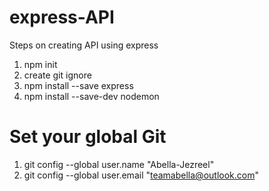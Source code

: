 # express-API

Steps on creating API using express

1. npm init
2. create git ignore
3. npm install --save express
3. npm install --save-dev nodemon


# Set your global Git
1. git config --global user.name "Abella-Jezreel"
2. git config --global user.email "teamabella@outlook.com"

